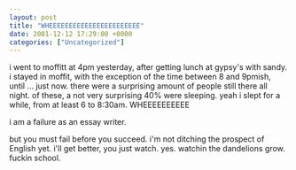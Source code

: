 ```yaml
---
layout: post
title: "WHEEEEEEEEEEEEEEEEEEEEEEE"
date: 2001-12-12 17:29:00 +0000
categories: ["Uncategorized"]
---
```


i went to moffitt at 4pm yesterday, after getting lunch at gypsy's with sandy. i stayed in moffit, with the exception of the time between 8 and 9pmish, until ... just now. there were a surprising amount of people still there all night. of these, a not very surprising 40% were sleeping. yeah i slept for a while, from at least 6 to 8:30am. WHEEEEEEEEEE

i am a failure as an essay writer.

but you must fail before you succeed. i'm not ditching the prospect of English yet. i'll get better, you just watch. yes. watchin the dandelions grow. fuckin school.